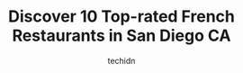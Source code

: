 ---
layout: ampstory
image: https://i0.wp.com/www.depkes.org/wp-content/uploads/2023/06/french-restaurants-0-in-san-diego-ca-1685764764.jpeg?resize=640,853
author: techidn
featured: false
description: Discover the impressive array of French Restaurants options in San Diego CA, where you can find 10 of the largest French Restaurants establishments in the area. From renowned classics to hid
title: Discover 10 Top-rated French Restaurants in San Diego CA
cover:
   title: Discover 10 Top-rated French Restaurants in San Diego CA
   subtitle: Rickpate
   background: https://www.depkes.org/wp-content/uploads/2023/06/french-restaurants-0-in-san-diego-ca-1685764764.jpeg

pages: 
 - layout: thirds
   top: <h1>#1 The Smoking Goat Restaurant</h1>
   bottom: "<p>Had reservations here on a Friday night for an anniversary dinner. We were seated in a quiet corner. Although they became quite busy and all the tables filled quickly, I </p>"
   background: https://www.depkes.org/wp-content/uploads/2023/06/french-restaurants-1-in-san-diego-ca-1685764764.jpeg
   backgroundblur: true
 - layout: thirds
   top: <h1>#2 Parc Bistro-Brasserie</h1>
   bottom: "<p>Best restaurant experience in San Diego!We were here to celebrate birthday, staff was friendly. The place is nice and cozy. Food is amazing!! Every single dish! We had oy</p>"
   background: https://www.depkes.org/wp-content/uploads/2023/06/french-restaurants-2-in-san-diego-ca-1685764765.jpeg
   cta:
      link: https://www.depkes.org/blog/discover-10-top-rated-french-restaurants-in-san-diego-ca/
      text: Discover 10 Top-rated French Restaurants in San Diego CA
 - layout: thirds
   top: <h1>#3 The French Gourmet</h1>
   bottom: "<p>960 Turquoise St, San Diego, CA 92109, United States</p>"
   background: https://www.depkes.org/wp-content/uploads/2023/06/french-restaurants-3-in-san-diego-ca-1685764765.jpeg
   cta:
      link: https://www.depkes.org/blog/discover-10-top-rated-french-restaurants-in-san-diego-ca/
      text: Discover 10 Top-rated French Restaurants in San Diego CA
 - layout: thirds
   top: <h1>#4 Et Voilà! French Bistro</h1>
   bottom: "<p>3015 Adams Ave, San Diego, CA 92116, United States</p>"
   background: https://images.unsplash.com/photo-1533998839656-76f5e4b2bccb?ixlib=rb-4.0.3&ixid=MnwxMjA3fDB8MHxwaG90by1wYWdlfHx8fGVufDB8fHx8&auto=format&fit=crop&w=640&h=853&q=80
   cta:
      link: https://www.depkes.org/blog/discover-10-top-rated-french-restaurants-in-san-diego-ca/
      text: Discover 10 Top-rated French Restaurants in San Diego CA
 - layout: thirds
   top: <h1>#5 Café Madeleine North Park</h1>
   bottom: "<p>2850 El Cajon Blvd suite b, San Diego, CA 92104, United States</p>"
   background: https://images.unsplash.com/photo-1597773150796-e5c14ebecbf5?ixlib=rb-4.0.3&ixid=MnwxMjA3fDB8MHxwaG90by1wYWdlfHx8fGVufDB8fHx8&auto=format&fit=crop&w=640&h=853&q=80
   cta:
      link: https://www.depkes.org/blog/discover-10-top-rated-french-restaurants-in-san-diego-ca/
      text: Discover 10 Top-rated French Restaurants in San Diego CA
 - layout: thirds
   top: <h1>#6 Bleu Bohème</h1>
   bottom: "<p>4090 Adams Ave, San Diego, CA 92116, United States</p>"
   background: https://images.unsplash.com/photo-1546497974-b213c9efb599?ixlib=rb-4.0.3&ixid=MnwxMjA3fDB8MHxwaG90by1wYWdlfHx8fGVufDB8fHx8&auto=format&fit=crop&w=640&h=853&q=80
   cta:
      link: https://www.depkes.org/blog/discover-10-top-rated-french-restaurants-in-san-diego-ca/
      text: Discover 10 Top-rated French Restaurants in San Diego CA
 - layout: thirds
   top: <h1>#7 Café Madeleine South Park</h1>
   bottom: "<p>2248 30th St, San Diego, CA 92104, United States</p>"
   background: https://images.unsplash.com/photo-1527067829737-402993088e6b?ixlib=rb-4.0.3&ixid=MnwxMjA3fDB8MHxwaG90by1wYWdlfHx8fGVufDB8fHx8&auto=format&fit=crop&w=640&h=853&q=80
   cta:
      link: https://www.depkes.org/blog/discover-10-top-rated-french-restaurants-in-san-diego-ca/
      text: Discover 10 Top-rated French Restaurants in San Diego CA
 - layout: thirds
   middle: Continue reading...
   background: https://images.unsplash.com/photo-1524169358666-79f22534bc6e?ixlib=rb-4.0.3&ixid=MnwxMjA3fDB8MHxwaG90by1wYWdlfHx8fGVufDB8fHx8&auto=format&fit=crop&w=640&h=853&q=80
   cta:
      link: https://www.depkes.org/blog/discover-10-top-rated-french-restaurants-in-san-diego-ca/
      text: Discover 10 Top-rated French Restaurants in San Diego CA
      
---